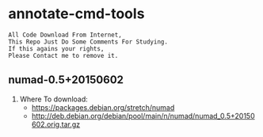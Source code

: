 # annotate-cmd-tools
```
All Code Download From Internet,
This Repo Just Do Some Comments For Studying.
If this agains your rights,
Please Contact me to remove it.
```

## numad-0.5+20150602
1. Where To download:
    * https://packages.debian.org/stretch/numad
    * http://deb.debian.org/debian/pool/main/n/numad/numad_0.5+20150602.orig.tar.gz
